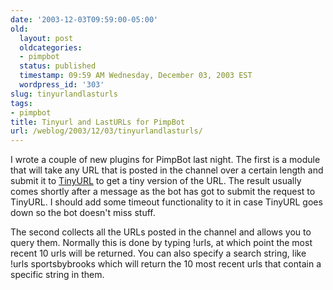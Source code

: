 ```yaml
---
date: '2003-12-03T09:59:00-05:00'
old:
  layout: post
  oldcategories:
  - pimpbot
  status: published
  timestamp: 09:59 AM Wednesday, December 03, 2003 EST
  wordpress_id: '303'
slug: tinyurlandlasturls
tags:
- pimpbot
title: Tinyurl and LastURLs for PimpBot
url: /weblog/2003/12/03/tinyurlandlasturls/
---
```


I wrote a couple of new plugins for PimpBot last night.  The first is a module
that will take any URL that is posted in the channel over a certain length
and submit it to [TinyURL](http://tinyurl.com/) to get a tiny
version of the URL.  The result usually comes shortly after a message as
the bot has got to submit the request to TinyURL.  I should add some timeout
functionality to it in case TinyURL goes down so the bot doesn't miss stuff.






The second collects all the URLs posted in the channel and allows you to query
them.  Normally this is done by typing !urls, at
which point the most recent 10 urls will be returned.  You can also specify a
search string, like !urls sportsbybrooks which will
return the 10 most recent urls that contain a specific string in them.

